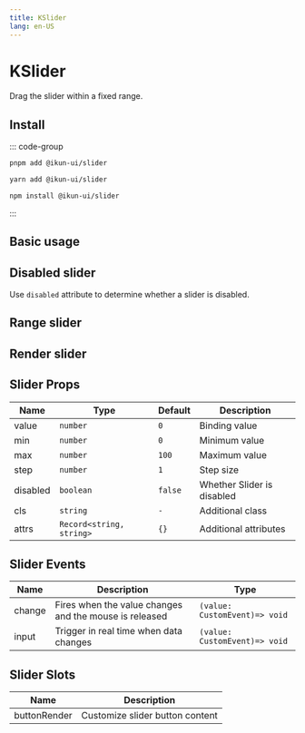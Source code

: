 ```yaml
---
title: KSlider
lang: en-US
---
```


# KSlider

Drag the slider within a fixed range.

## Install

::: code-group

```bash [pnpm]
pnpm add @ikun-ui/slider
```

```bash [yarn]
yarn add @ikun-ui/slider
```

```bash [npm]
npm install @ikun-ui/slider
```

:::

## Basic usage

<demo src="../../../../example/slider/basic.svelte" github="Slider"></demo>

## Disabled slider

Use `disabled` attribute to determine whether a slider is disabled.

<demo src="../../../../example/slider/disabled.svelte" github="Slider"></demo>

## Range slider

<demo src="../../../../example/slider/range.svelte" github="Slider"></demo>

## Render slider

<demo src="../../../../example/slider/render.svelte" github="Slider"></demo>

## Slider Props

| Name     | Type                     | Default | Description                |
| -------- | ------------------------ | ------- | -------------------------- |
| value    | `number`                 | `0`     | Binding value              |
| min      | `number`                 | `0`     | Minimum value              |
| max      | `number`                 | `100`   | Maximum value              |
| step     | `number`                 | `1`     | Step size                  |
| disabled | `boolean`                | `false` | Whether Slider is disabled |
| cls      | `string`                 | `-`     | Additional class           |
| attrs    | `Record<string, string>` | `{}`    | Additional attributes      |

## Slider Events

| Name   | Description                                            | Type                          |
| ------ | ------------------------------------------------------ | ----------------------------- |
| change | Fires when the value changes and the mouse is released | `(value: CustomEvent)=> void` |
| input  | Trigger in real time when data changes                 | `(value: CustomEvent)=> void` |

## Slider Slots

| Name         | Description                     |
| ------------ | ------------------------------- |
| buttonRender | Customize slider button content |
